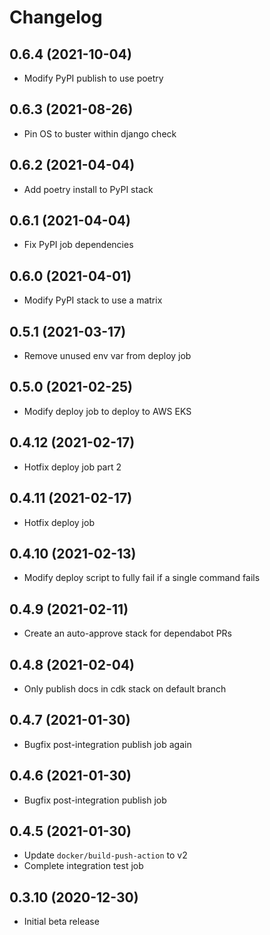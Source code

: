 # Changelog

## 0.6.4 (2021-10-04)

* Modify PyPI publish to use poetry

## 0.6.3 (2021-08-26)

* Pin OS to buster within django check

## 0.6.2 (2021-04-04)

* Add poetry install to PyPI stack

## 0.6.1 (2021-04-04)

* Fix PyPI job dependencies

## 0.6.0 (2021-04-01)

* Modify PyPI stack to use a matrix

## 0.5.1 (2021-03-17)

* Remove unused env var from deploy job

## 0.5.0 (2021-02-25)

* Modify deploy job to deploy to AWS EKS

## 0.4.12 (2021-02-17)

* Hotfix deploy job part 2

## 0.4.11 (2021-02-17)

* Hotfix deploy job

## 0.4.10 (2021-02-13)

* Modify deploy script to fully fail if a single command fails

## 0.4.9 (2021-02-11)

* Create an auto-approve stack for dependabot PRs

## 0.4.8 (2021-02-04)

* Only publish docs in cdk stack on default branch

## 0.4.7 (2021-01-30)

* Bugfix post-integration publish job again

## 0.4.6 (2021-01-30)

* Bugfix post-integration publish job

## 0.4.5 (2021-01-30)

* Update `docker/build-push-action` to v2
* Complete integration test job

## 0.3.10 (2020-12-30)

* Initial beta release
